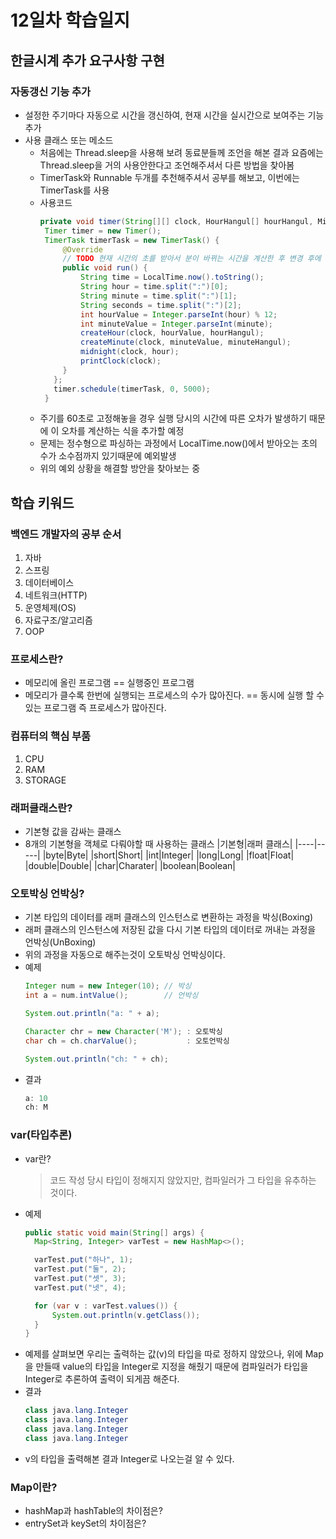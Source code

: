 # 12일차 학습일지

## 한글시계 추가 요구사항 구현

### 자동갱신 기능 추가
  - 설정한 주기마다 자동으로 시간을 갱신하여, 현재 시간을 실시간으로 보여주는 기능 추가
  - 사용 클래스 또는 메소드
       - 처음에는 Thread.sleep을 사용해 보려 동료분들께 조언을 해본 결과 요즘에는 Thread.sleep을 거의 사용안한다고 조언해주셔서 다른 방법을 찾아봄
       - TimerTask와 Runnable 두개를 추천해주셔서 공부를 해보고, 이번에는 TimerTask를 사용
       - 사용코드
         ```java
         private void timer(String[][] clock, HourHangul[] hourHangul, MinuteHangul[] minuteHangul) {
          Timer timer = new Timer();
          TimerTask timerTask = new TimerTask() {
              @Override
              // TODO 현재 시간의 초를 받아서 분이 바뀌는 시간을 계산한 후 변경 후에 1분마다 갱신되는 기능 추가
              public void run() {
                  String time = LocalTime.now().toString();
                  String hour = time.split(":")[0];
                  String minute = time.split(":")[1];
                  String seconds = time.split(":")[2];
                  int hourValue = Integer.parseInt(hour) % 12;
                  int minuteValue = Integer.parseInt(minute);
                  createHour(clock, hourValue, hourHangul);
                  createMinute(clock, minuteValue, minuteHangul);
                  midnight(clock, hour);
                  printClock(clock);
              }
            };
            timer.schedule(timerTask, 0, 5000);
          }
         ```
       - 주기를 60초로 고정해놓을 경우 실행 당시의 시간에 따른 오차가 발생하기 때문에 이 오차를 계산하는 식을 추가할 예정
       - 문제는 정수형으로 파싱하는 과정에서 LocalTime.now()에서 받아오는 초의 수가 소수점까지 있기때문에 예외발생
       - 위의 예외 상황을 해결할 방안을 찾아보는 중

## 학습 키워드

### 백엔드 개발자의 공부 순서
  1. 자바
  2. 스프링
  3. 데이터베이스
  4. 네트워크(HTTP)
  5. 운영체제(OS)
  6. 자료구조/알고리즘
  7. OOP

### 프로세스란?
  - 메모리에 올린 프로그램 == 실행중인 프로그램
  - 메모리가 클수록 한번에 실행되는 프로세스의 수가 많아진다. == 동시에 실행 할 수 있는 프로그램 즉 프로세스가 많아진다.

### 컴퓨터의 핵심 부품
  1. CPU
  2. RAM
  3. STORAGE

### 래퍼클래스란?
  - 기본형 값을 감싸는 클래스
  - 8개의 기본형을 객체로 다뤄야할 때 사용하는 클래스
    |기본형|래퍼 클래스|
    |----|-----|
    |byte|Byte|
    |short|Short|
    |int|Integer|
    |long|Long|
    |float|Float|
    |double|Double|
    |char|Charater|
    |boolean|Boolean|
### 오토박싱 언박싱?
   - 기본 타입의 데이터를 래퍼 클래스의 인스턴스로 변환하는 과정을 박싱(Boxing)
   - 래퍼 클래스의 인스턴스에 저장된 값을 다시 기본 타입의 데이터로 꺼내는 과정을 언박싱(UnBoxing)
   - 위의 과정을 자동으로 해주는것이 오토박싱 언박싱이다.
   - 예제
      ```java
      Integer num = new Integer(10); // 박싱
      int a = num.intValue();        // 언박싱
      
      System.out.println("a: " + a);
      
      Character chr = new Character('M'); : 오토박싱
      char ch = ch.charValue();           : 오토언박싱
      
      System.out.println("ch: " + ch);
      ```
   - 결과
      ```java
      a: 10
      ch: M
      ```
### var(타입추론)
   - var란?
      > 코드 작성 당시 타입이 정해지지 않았지만, 컴파일러가 그 타입을 유추하는 것이다.
   - 예제
      ```java
      public static void main(String[] args) {
        Map<String, Integer> varTest = new HashMap<>();

        varTest.put("하나", 1);
        varTest.put("둘", 2);
        varTest.put("셋", 3);
        varTest.put("넷", 4);

        for (var v : varTest.values()) {
            System.out.println(v.getClass());
        }
      }
      ```
   - 예제를 살펴보면 우리는 출력하는 값(v)의 타입을 따로 정하지 않았으나, 위에 Map을 만들때 value의 타입을 Integer로 지정을 해줬기 때문에 컴파일러가 타입을 Integer로 추론하여 출력이 되게끔 해준다.
   - 결과
      ```java
      class java.lang.Integer
      class java.lang.Integer
      class java.lang.Integer
      class java.lang.Integer
      ```
   - v의 타입을 출력해본 결과 Integer로 나오는걸 알 수 있다.
### Map이란?
  - hashMap과 hashTable의 차이점은?
  - entrySet과 keySet의 차이점은?
